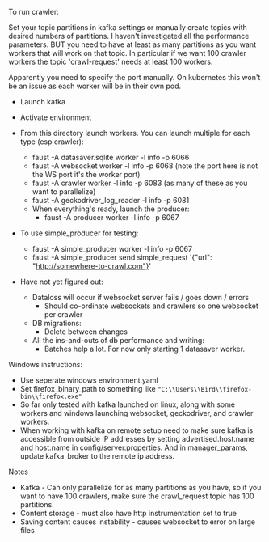 To run crawler:

Set your topic partitions in kafka settings or manually create topics with
desired numbers of partitions. I haven't investigated all the performance
parameters. BUT you need to have at least as many partitions as you want
workers that will work on that topic. In particular if we want 100 crawler
workers the topic 'crawl-request' needs at least 100 workers.

Apparently you need to specify the port manually. On kubernetes this won't be
an issue as each worker will be in their own pod.

* Launch kafka
* Activate environment
* From this directory launch workers. You can launch multiple for each type (esp crawler):
  * faust -A datasaver.sqlite worker -l info -p 6066
  * faust -A websocket worker -l info -p 6068 (note the port here is not the WS port it's the worker port)
  * faust -A crawler worker -l info -p 6083 (as many of these as you want to parallelize)
  * faust -A geckodriver_log_reader -l info -p 6081
  * When everything's ready, launch the producer:   
    * faust -A producer worker -l info -p 6067

* To use simple_producer for testing:
  * faust -A simple_producer worker -l info -p 6067
  * faust -A simple_producer send simple_request '{"url": "http://somewhere-to-crawl.com"}'

* Have not yet figured out:
  * Dataloss will occur if websocket server fails / goes down / errors
    * Should co-ordinate websockets and crawlers so one websocket per crawler
  * DB migrations:
    * Delete between changes
  * All the ins-and-outs of db performance and writing:
    * Batches help a lot. For now only starting 1 datasaver worker.

Windows instructions:
* Use seperate windows environment.yaml
* Set firefox_binary_path to something like `"C:\\Users\\Bird\\firefox-bin\\firefox.exe"`
* So far only tested with kafka launched on linux, along with some workers and windows launching websocket, geckodriver, and crawler workers.
* When working with kafka on remote setup need to make sure kafka is accessible from outside IP addresses by setting advertised.host.name and host.name in config/server.properties. And in manager_params, update kafka_broker to the remote ip address.

Notes
* Kafka - Can only parallelize for as many partitions as you have, so if you want to have 100 crawlers, make sure the crawl_request topic has 100 partitions.
* Content storage - must also have http instrumentation set to true
* Saving content causes instability - causes websocket to error on large files
